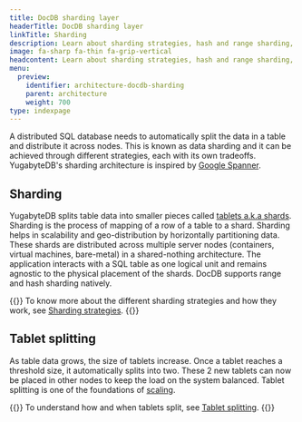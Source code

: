 ```yaml
---
title: DocDB sharding layer
headerTitle: DocDB sharding layer
linkTitle: Sharding
description: Learn about sharding strategies, hash and range sharding, colocated tables, and table splitting.
image: fa-sharp fa-thin fa-grip-vertical
headcontent: Learn about sharding strategies, hash and range sharding, colocated tables, and table splitting.
menu:
  preview:
    identifier: architecture-docdb-sharding
    parent: architecture
    weight: 700
type: indexpage
---
```


A distributed SQL database needs to automatically split the data in a table and distribute it across nodes. This is known as data sharding and it can be achieved through different strategies, each with its own tradeoffs. YugabyteDB's sharding architecture is inspired by <a href="https://research.google.com/archive/spanner-osdi2012.pdf">Google Spanner</a>.

## Sharding

YugabyteDB splits table data into smaller pieces called [tablets a.k.a shards](../key-concepts/#tablet). Sharding is the process of mapping of a row of a table to a shard. Sharding helps in scalability and geo-distribution by horizontally partitioning data. These shards are distributed across multiple server nodes (containers, virtual machines, bare-metal) in a shared-nothing architecture. The application interacts with a SQL table as one logical unit and remains agnostic to the physical placement of the shards. DocDB supports range and hash sharding natively.

{{<lead link="sharding/">}}
To know more about the different sharding strategies and how they work, see [Sharding strategies](sharding/).
{{</lead>}}

## Tablet splitting

As table data grows, the size of tablets increase. Once a tablet reaches a threshold size, it automatically splits into two. These 2 new tablets can now be placed in other nodes to keep the load on the system balanced. Tablet splitting is one of the foundations of [scaling](../../explore/linear-scalability).

{{<lead link="tablet-splitting/">}}
To understand how and when tablets split, see [Tablet splitting](tablet-splitting/).
{{</lead>}}
